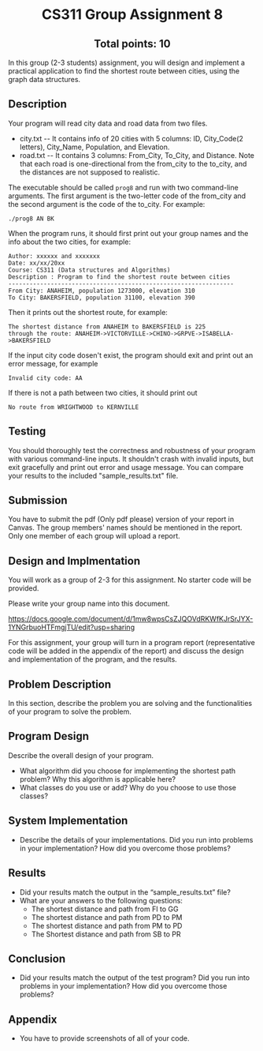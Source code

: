 <h1 align="center">CS311 Group Assignment 8 </h1>
<h2 align="center">Total points: 10</h2>

In this group (2-3 students) assignment, you will design and implement a practical application to find the shortest route between cities, using the graph data structures.

## Description

Your program will read city data and road data from two files.

- city.txt -- It contains info of 20 cities with 5 columns: ID, City_Code(2 letters), City_Name, Population, and Elevation.
- road.txt -- It contains 3 columns: From_City, To_City, and Distance. Note that each road is one-directional from the from_city to the to_city, and the distances are not supposed to realistic.

The executable should be called `prog8` and run with two command-line arguments. The first argument is the two-letter code of the from_city and the second argument is the code of the to_city. For example:

```
./prog8 AN BK
```

When the program runs, it should first print out your group names and the info about the two cities, for example:

```
Author: xxxxxx and xxxxxxx
Date: xx/xx/20xx
Course: CS311 (Data structures and Algorithms)
Description : Program to find the shortest route between cities
----------------------------------------------------------------
From City: ANAHEIM, population 1273000, elevation 310
To City: BAKERSFIELD, population 31100, elevation 390
```

Then it prints out the shortest route, for example:

```
The shortest distance from ANAHEIM to BAKERSFIELD is 225
through the route: ANAHEIM->VICTORVILLE->CHINO->GRPVE->ISABELLA->BAKERSFIELD
```

If the input city code dosen't exist, the program should exit and print out an error message, for example

```
Invalid city code: AA
```

If there is not a path between two cities, it should print out

```
No route from WRIGHTWOOD to KERNVILLE
```

## Testing

You should thoroughly test the correctness and robustness of your program with various command-line inputs. It shouldn't crash with invalid inputs, but exit gracefully and print out error and usage message. You can compare your results to the included "sample_results.txt" file.

## Submission

You have to submit the pdf (Only pdf please) version of your report in Canvas. The group members' names should be mentioned in the report. Only one member of each group will upload a report.

## Design and Implmentation

You will work as a group of 2-3 for this assignment. No starter code will be provided.

Please write your group name into this document.

https://docs.google.com/document/d/1mw8wpsCsZJQOVdRKWfKJrSrJYX-1YNGrbuoHTFmgjTU/edit?usp=sharing

For this assignment, your group will turn in a program report (representative code will be added in the appendix of the report) and discuss the design and implementation of the program, and the results.

## Problem Description

In this section, describe the problem you are solving and the functionalities of your program to solve the problem.

## Program Design

Describe the overall design of your program.

- What algorithm did you choose for implementing the shortest path problem? Why this algorithm is applicable here?
- What classes do you use or add? Why do you choose to use those classes?

## System Implementation

- Describe the details of your implementations. Did you run into problems in your implementation? How did you overcome those problems?

## Results

- Did your results match the output in the “sample_results.txt” file?
- What are your answers to the following questions:
  - The shortest distance and path from FI to GG
  - The shortest distance and path from PD to PM
  - The shortest distance and path from PM to PD
  - The Shortest distance and path from SB to PR

## Conclusion

- Did your results match the output of the test program? Did you run into problems in your implementation? How did you overcome those problems?

## Appendix

- You have to provide screenshots of all of your code.
